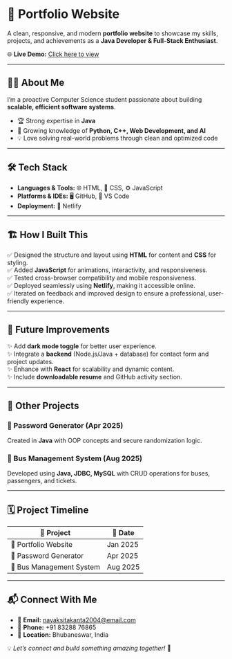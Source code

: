 # 🚀 Portfolio Website  

A clean, responsive, and modern **portfolio website** to showcase my skills, projects, and achievements as a **Java Developer & Full-Stack Enthusiast**.  

🌐 **Live Demo:** [Click here to view](https://68a6c2be942135d0ba63ce15--incredible-torte-aab717.netlify.app/)  

---

## 👨‍💻 About Me  

I’m a proactive Computer Science student passionate about building **scalable, efficient software systems**.  
- 🏆 Strong expertise in **Java**  
- 🌱 Growing knowledge of **Python, C++, Web Development, and AI**  
- 💡 Love solving real-world problems through clean and optimized code  

---

## 🛠️ Tech Stack  

- **Languages & Tools:** 🌐 HTML, 🎨 CSS, ⚙️ JavaScript  
- **Platforms & IDEs:** 🖥️ GitHub, 📝 VS Code  
- **Deployment:** 🚀 Netlify  

---

## 🏗️ How I Built This  

✅ Designed the structure and layout using **HTML** for content and **CSS** for styling.  
✅ Added **JavaScript** for animations, interactivity, and responsiveness.  
✅ Tested cross-browser compatibility and mobile responsiveness.  
✅ Deployed seamlessly using **Netlify**, making it accessible online.  
✅ Iterated on feedback and improved design to ensure a professional, user-friendly experience.  

---

## 🔮 Future Improvements  

✨ Add **dark mode toggle** for better user experience.  
✨ Integrate a **backend** (Node.js/Java + database) for contact form and project updates.  
✨ Enhance with **React** for scalability and dynamic content.  
✨ Include **downloadable resume** and GitHub activity section.  

---

## 📂 Other Projects  

### 🔑 Password Generator (Apr 2025)  
Created in **Java** with OOP concepts and secure randomization logic.  

### 🚌 Bus Management System (Aug 2025)  
Developed using **Java, JDBC, MySQL** with CRUD operations for buses, passengers, and tickets.  

---

## 🗓️ Project Timeline  

| 📌 Project              | 📅 Date   |
|-------------------------|-----------|
| 🌟 Portfolio Website    | Jan 2025  |
| 🔑 Password Generator   | Apr 2025  |
| 🚌 Bus Management System| Aug 2025  |

---

## 📬 Connect With Me  

- 📧 **Email:** nayaksitakanta2004@email.com  
- 📱 **Phone:** +91 83288 76865  
- 📍 **Location:** Bhubaneswar, India  

💡 *Let’s connect and build something amazing together!* 🚀  
